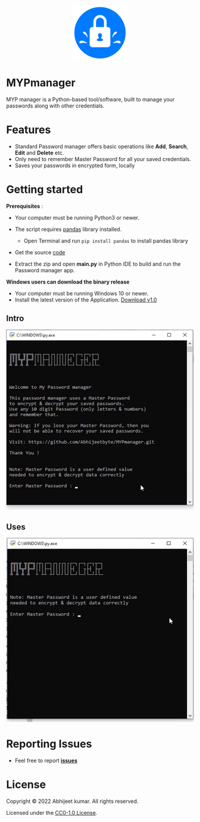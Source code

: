 <p align="center">
  <img src="gif/mypcon.png" width="150" height="150">
</p>

# MYPmanager

MYP manager is a Python-based tool/software, built to manage your passwords along with other credentials.</br>

# Features
* Standard Password manager offers basic operations like **Add**, **Search**, **Edit** and **Delete** etc.
* Only need to remember Master Password for all your saved credentials.
* Saves your passwords in encrypted form, locally

# Getting started

<!-- Badge section 

[![Releases](https://img.shields.io/badge/Github-Releases-blue)](https://github.com/Abhijeetbyte/MYPmanager/releases)
[![Github All Releases](https://img.shields.io/github/downloads/Abhijeetbyte/MYPmanager/total?color=green&label=Downloads&style=plastic)](https://github.com/Abhijeetbyte/MYPmanager/releases/download/v1.0/MYPmanager_setup.exe)
[![Languages](https://img.shields.io/badge/Python-FFD43B?plastic&logo=python&logoColor=blue)](main.py)
[![OS](https://img.shields.io/badge/Windows-0078D6?style=plastic&logo=windows&logoColor=white)](README.md) <!--added redme link, just to not go elseweher -->


<b>Prerequisites</b> :

* Your computer must be running Python3 or newer.
* The script requires [pandas](https://pandas.pydata.org/docs/index.html) library installed. </br>
   - Open Terminal and run `pip install pandas` to install pandas library </br>
* Get the source [code](https://github.com/Abhijeetbyte/MYPmanager/archive/refs/heads/main.zip)

* Extract the zip and open <b> main.py</b> in Python IDE to build and run the Password manager app.

 **Windows users can download the binary release**
 
* Your computer must be running Windows 10 or newer.
* Install the latest version of the Application. [Download v1.0](https://github.com/Abhijeetbyte/MYPmanager/releases/download/v1.0/MYPmanager_setup.exe)


## Intro

![Intro GIF](gif/gif1.gif)</br>


## Uses
![Intro GIF](gif/gif2.gif)</br>

# Reporting Issues
* Feel free to report <b>[issues](https://github.com/Abhijeetbyte/MYPmanager/issues/new)</b>

# License

Copyright © 2022 Abhijeet kumar. All rights reserved.

Licensed under the [CC0-1.0 License](LICENSE).

